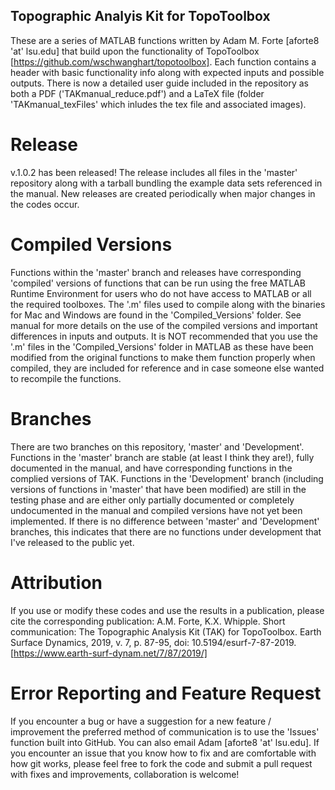 ## Topographic Analyis Kit for TopoToolbox ##
These are a series of MATLAB functions written by Adam M. Forte [aforte8 'at' lsu.edu] that build upon the functionality of TopoToolbox [https://github.com/wschwanghart/topotoolbox]. Each function contains a header with basic functionality info along with expected inputs and possible outputs. There is now a detailed user guide included in the repository as both a PDF ('TAKmanual_reduce.pdf') and a LaTeX file (folder 'TAKmanual_texFiles' which inludes the tex file and associated images).

# Release
v.1.0.2 has been released! The release includes all files in the 'master' repository along with a tarball bundling the example data sets referenced in the manual. New releases are created periodically when major changes in the codes occur.

# Compiled Versions
Functions within the 'master' branch and releases have corresponding 'compiled' versions of functions that can be run using the free MATLAB Runtime Environment for users who do not have access to MATLAB or all the required toolboxes. The '.m' files used to compile along with the binaries for Mac and Windows are found in the 'Compiled_Versions' folder. See manual for more details on the use of the compiled versions and important differences in inputs and outputs. It is NOT recommended that you use the '.m' files in the 'Compiled_Versions' folder in MATLAB as these have been modified from the original functions to make them function properly when compiled, they are included for reference and in case someone else wanted to recompile the functions.

# Branches
There are two branches on this repository, 'master' and 'Development'. Functions in the 'master' branch are stable (at least I think they are!), fully documented in the manual, and have corresponding functions in the complied versions of TAK. Functions in the 'Development' branch (including versions of functions in 'master' that have been modified) are still in the testing phase and are either only partially documented or completely undocumented in the manual and compiled versions have not yet been implemented. If there is no difference between 'master' and 'Development' branches, this indicates that there are no functions under development that I've released to the public yet.

# Attribution 
If you use or modify these codes and use the results in a publication, please cite the corresponding publication:
A.M. Forte, K.X. Whipple. Short communication: The Topographic Analysis Kit (TAK) for TopoToolbox. Earth Surface Dynamics, 2019, v. 7, p. 87-95, doi: 10.5194/esurf-7-87-2019. 
[https://www.earth-surf-dynam.net/7/87/2019/]

# Error Reporting and Feature Request
If you encounter a bug or have a suggestion for a new feature / improvement the preferred method of communication is to use the 'Issues' function built into GitHub. You can also email Adam [aforte8 'at' lsu.edu]. If you encounter an issue that you know how to fix and are comfortable with how git works, please feel free to fork the code and submit a pull request with fixes and improvements, collaboration is welcome!
